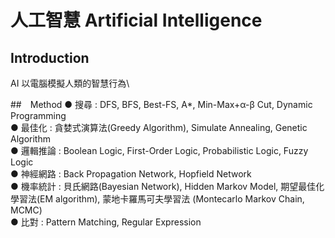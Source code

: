 # 人工智慧 Artificial Intelligence

## Introduction 
AI 以電腦模擬人類的智慧行為\

##　Method
● 搜尋 : DFS, BFS, Best-FS, A*, Min-Max+α-β Cut, Dynamic Programming\
● 最佳化 : 貪婪式演算法(Greedy Algorithm), Simulate Annealing, Genetic Algorithm\
● 邏輯推論 : Boolean Logic, First-Order Logic, Probabilistic Logic, Fuzzy Logic\
● 神經網路 : Back Propagation Network, Hopfield Network\
● 機率統計 : 貝氏網路(Bayesian Network), Hidden Markov Model, 期望最佳化學習法(EM algorithm), 蒙地卡羅馬可夫學習法 (Montecarlo Markov Chain, MCMC)\
● 比對 : Pattern Matching, Regular Expression


